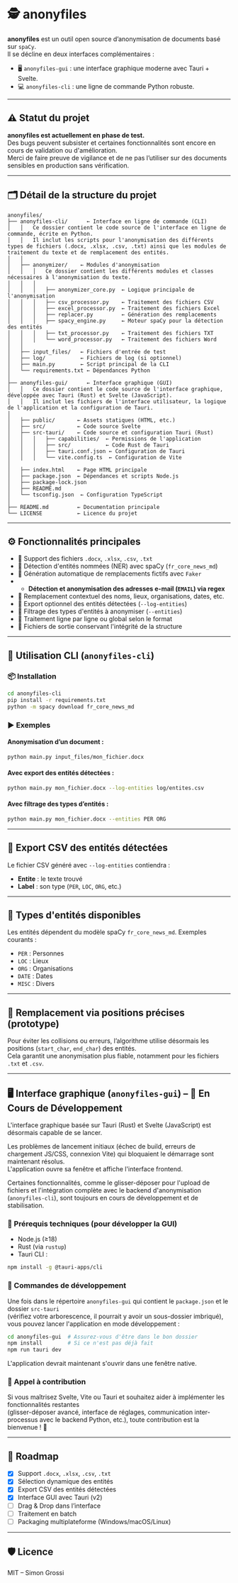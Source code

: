 # 🕵️ anonyfiles

**anonyfiles** est un outil open source d’anonymisation de documents basé sur `spaCy`.  
Il se décline en deux interfaces complémentaires :

- 🖥️ `anonyfiles-gui` : une interface graphique moderne avec Tauri + Svelte.
- 💻 `anonyfiles-cli` : une ligne de commande Python robuste.

---

## ⚠️ Statut du projet

**anonyfiles est actuellement en phase de test.**  
Des bugs peuvent subsister et certaines fonctionnalités sont encore en cours de validation ou d'amélioration.  
Merci de faire preuve de vigilance et de ne pas l’utiliser sur des documents sensibles en production sans vérification.

---

## 🗂️ Détail de la structure du projet

```
anonyfiles/
├── anonyfiles-cli/      ← Interface en ligne de commande (CLI)
│   │   Ce dossier contient le code source de l'interface en ligne de commande, écrite en Python.
│   │   Il inclut les scripts pour l'anonymisation des différents types de fichiers (.docx, .xlsx, .csv, .txt) ainsi que les modules de traitement du texte et de remplacement des entités.
│   │
│   ├── anonymizer/    ← Modules d'anonymisation
│   │   │   Ce dossier contient les différents modules et classes nécessaires à l'anonymisation du texte.
│   │   │
│   │   │   ├── anonymizer_core.py  ← Logique principale de l'anonymisation
│   │   │   ├── csv_processor.py    ← Traitement des fichiers CSV
│   │   │   ├── excel_processor.py  ← Traitement des fichiers Excel
│   │   │   ├── replacer.py         ← Génération des remplacements
│   │   │   ├── spacy_engine.py     ← Moteur spaCy pour la détection des entités
│   │   │   ├── txt_processor.py    ← Traitement des fichiers TXT
│   │   │   └── word_processor.py   ← Traitement des fichiers Word
│   │
│   ├── input_files/   ← Fichiers d'entrée de test
│   ├── log/           ← Fichiers de log (si optionnel)
│   ├── main.py        ← Script principal de la CLI
│   └── requirements.txt ← Dépendances Python
│
├── anonyfiles-gui/      ← Interface graphique (GUI)
│   │   Ce dossier contient le code source de l'interface graphique, développée avec Tauri (Rust) et Svelte (JavaScript).
│   │   Il inclut les fichiers de l'interface utilisateur, la logique de l'application et la configuration de Tauri.
│
│   ├── public/       ← Assets statiques (HTML, etc.)
│   ├── src/          ← Code source Svelte
│   ├── src-tauri/    ← Code source et configuration Tauri (Rust)
│   │   │   ├── capabilities/  ← Permissions de l'application
│   │   │   ├── src/           ← Code Rust de Tauri
│   │   │   ├── tauri.conf.json ← Configuration de Tauri
│   │   │   └── vite.config.ts  ← Configuration de Vite
│
│   ├── index.html    ← Page HTML principale
│   ├── package.json  ← Dépendances et scripts Node.js
│   ├── package-lock.json
│   ├── README.md
│   └── tsconfig.json  ← Configuration TypeScript
│
├── README.md         ← Documentation principale
└── LICENSE           ← Licence du projet
```

---

## ⚙️ Fonctionnalités principales

- 📄 Support des fichiers `.docx`, `.xlsx`, `.csv`, `.txt`
- 🤖 Détection d'entités nommées (NER) avec spaCy (`fr_core_news_md`)
- 🧠 Génération automatique de remplacements fictifs avec `Faker`
- - **Détection et anonymisation des adresses e-mail (`EMAIL`) via regex**
- 🔐 Remplacement contextuel des noms, lieux, organisations, dates, etc.
- 📝 Export optionnel des entités détectées (`--log-entities`)
- 🎯 Filtrage des types d'entités à anonymiser (`--entities`)
- 📂 Traitement ligne par ligne ou global selon le format
- 💾 Fichiers de sortie conservant l'intégrité de la structure

---

## 🚀 Utilisation CLI (`anonyfiles-cli`)

### 📦 Installation

```bash
cd anonyfiles-cli
pip install -r requirements.txt
python -m spacy download fr_core_news_md
```

### ▶️ Exemples

#### Anonymisation d’un document :

```bash
python main.py input_files/mon_fichier.docx
```

#### Avec export des entités détectées :

```bash
python main.py mon_fichier.docx --log-entities log/entites.csv
```

#### Avec filtrage des types d’entités :

```bash
python main.py mon_fichier.docx --entities PER ORG
```

---

## 📝 Export CSV des entités détectées

Le fichier CSV généré avec `--log-entities` contiendra :

- **Entite** : le texte trouvé
- **Label** : son type (`PER`, `LOC`, `ORG`, etc.)

---

## 🔧 Types d'entités disponibles

Les entités dépendent du modèle spaCy `fr_core_news_md`. Exemples courants :

- `PER` : Personnes
- `LOC` : Lieux
- `ORG` : Organisations
- `DATE` : Dates
- `MISC` : Divers

---

## 🧠 Remplacement via positions précises (prototype)

Pour éviter les collisions ou erreurs, l’algorithme utilise désormais les positions (`start_char`, `end_char`) des entités.  
Cela garantit une anonymisation plus fiable, notamment pour les fichiers `.txt` et `.csv`.

---

## 🖥️ Interface graphique (`anonyfiles-gui`) – 🚧 En Cours de Développement

L'interface graphique basée sur Tauri (Rust) et Svelte (JavaScript) est désormais capable de se lancer.

Les problèmes de lancement initiaux (échec de build, erreurs de chargement JS/CSS, connexion Vite) qui bloquaient le démarrage sont maintenant résolus.  
L'application ouvre sa fenêtre et affiche l'interface frontend.

Certaines fonctionnalités, comme le glisser-déposer pour l'upload de fichiers et l'intégration complète avec le backend d'anonymisation (`anonyfiles-cli`), sont toujours en cours de développement et de stabilisation.

### 🔧 Prérequis techniques (pour développer la GUI)

- Node.js (≥18)
- Rust (via `rustup`)
- Tauri CLI :

```bash
npm install -g @tauri-apps/cli
```

### 🚀 Commandes de développement

Une fois dans le répertoire `anonyfiles-gui` qui contient le `package.json` et le dossier `src-tauri`  
(vérifiez votre arborescence, il pourrait y avoir un sous-dossier imbriqué), vous pouvez lancer l'application en mode développement :

```bash
cd anonyfiles-gui  # Assurez-vous d'être dans le bon dossier
npm install        # Si ce n'est pas déjà fait
npm run tauri dev
```

L'application devrait maintenant s'ouvrir dans une fenêtre native.

### 🤝 Appel à contribution

Si vous maîtrisez Svelte, Vite ou Tauri et souhaitez aider à implémenter les fonctionnalités restantes  
(glisser-déposer avancé, interface de réglages, communication inter-processus avec le backend Python, etc.), toute contribution est la bienvenue ! 🙏

---

## 🚧 Roadmap

- [x] Support `.docx`, `.xlsx`, `.csv`, `.txt`
- [x] Sélection dynamique des entités
- [x] Export CSV des entités détectées
- [x] Interface GUI avec Tauri (v2)
- [ ] Drag & Drop dans l’interface
- [ ] Traitement en batch
- [ ] Packaging multiplateforme (Windows/macOS/Linux)

---

## 🛡️ Licence

MIT – Simon Grossi

